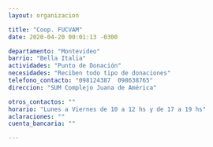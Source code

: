 ```yaml
---
layout: organizacion

title: "Coop. FUCVAM"
date: 2020-04-20 00:01:13 -0300

departamento: "Montevideo"
barrio: "Bella Italia"
actividades: "Punto de Donación"
necesidades: "Reciben todo tipo de donaciones"
telefono_contacto: "098124387  098638765"
direccion: "SUM Complejo Juana de América"

otros_contactos: ""
horario: "Lunes a Viernes de 10 a 12 hs y de 17 a 19 hs"
aclaraciones: ""
cuenta_bancaria: ""

---
```

